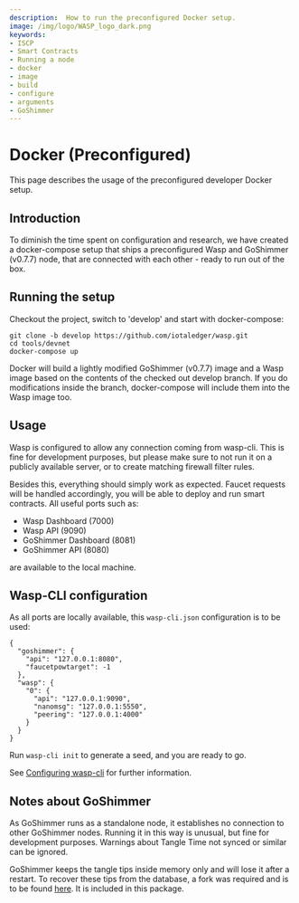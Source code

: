 ```yaml
---
description:  How to run the preconfigured Docker setup. 
image: /img/logo/WASP_logo_dark.png
keywords:
- ISCP
- Smart Contracts
- Running a node
- docker
- image
- build
- configure
- arguments
- GoShimmer
---
```

# Docker (Preconfigured)

This page describes the usage of the preconfigured developer Docker setup. 

## Introduction

To diminish the time spent on configuration and research, we have created a docker-compose setup that ships a preconfigured Wasp and GoShimmer (v0.7.7) node, that are connected with each other - ready to run out of the box.

## Running the setup

Checkout the project, switch to 'develop' and start with docker-compose:

```
git clone -b develop https://github.com/iotaledger/wasp.git
cd tools/devnet
docker-compose up
```

Docker will build a lightly modified GoShimmer (v0.7.7) image and a Wasp image based on the contents of the checked out develop branch. If you do modifications inside the branch, docker-compose will include them into the Wasp image too.

## Usage

Wasp is configured to allow any connection coming from wasp-cli. This is fine for development purposes, but please make sure to not run it on a publicly available server, or to create matching firewall filter rules.

Besides this, everything should simply work as expected. Faucet requests will be handled accordingly, you will be able to deploy and run smart contracts. All useful ports such as:

* Wasp Dashboard (7000)
* Wasp API (9090)
* GoShimmer Dashboard (8081)
* GoShimmer API (8080)

are available to the local machine.

## Wasp-CLI configuration

As all ports are locally available, this `wasp-cli.json` configuration is to be used:

```
{
  "goshimmer": {
    "api": "127.0.0.1:8080",
    "faucetpowtarget": -1
  },
  "wasp": {
    "0": {
      "api": "127.0.0.1:9090",
      "nanomsg": "127.0.0.1:5550",
      "peering": "127.0.0.1:4000"
    }
  }
}
```

Run `wasp-cli init` to generate a seed, and you are ready to go.

See [Configuring wasp-cli](/smart-contracts/guide/chains_and_nodes/wasp-cli) for further information.

## Notes about GoShimmer

As GoShimmer runs as a standalone node, it establishes no connection to other GoShimmer nodes. Running it in this way is unusual, but fine for development purposes. Warnings about Tangle Time not synced or similar can be ignored.

GoShimmer keeps the tangle tips inside memory only and will lose it after a restart. To recover these tips from the database, a fork was required and is to be found [here](https://github.com/lmoe/goshimmer). It is included in this package.